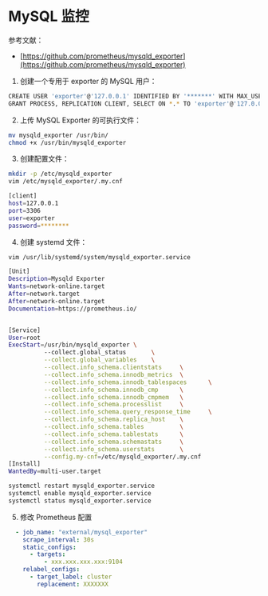 
# MySQL 监控
参考文献：

- [https://github.com/prometheus/mysqld_exporter](https://github.com/prometheus/mysqld_exporter)

1. 创建一个专用于 exporter 的 MySQL 用户：
```bash
CREATE USER 'exporter'@'127.0.0.1' IDENTIFIED BY '*******' WITH MAX_USER_CONNECTIONS 3;
GRANT PROCESS, REPLICATION CLIENT, SELECT ON *.* TO 'exporter'@'127.0.0.1';
```

2. 上传 MySQL Exporter 的可执行文件：
```bash
mv mysqld_exporter /usr/bin/
chmod +x /usr/bin/mysqld_exporter
```

3. 创建配置文件：
```bash
mkdir -p /etc/mysqld_exporter
vim /etc/mysqld_exporter/.my.cnf
```
```bash
[client]
host=127.0.0.1
port=3306
user=exporter
password=********
```

4. 创建 systemd 文件：
```bash
vim /usr/lib/systemd/system/mysqld_exporter.service
```
```bash
[Unit]
Description=Mysqld Exporter
Wants=network-online.target
After=network.target
After=network-online.target
Documentation=https://prometheus.io/


[Service]
User=root
ExecStart=/usr/bin/mysqld_exporter \
          --collect.global_status       \
          --collect.global_variables    \
          --collect.info_schema.clientstats     \
          --collect.info_schema.innodb_metrics  \
          --collect.info_schema.innodb_tablespaces      \
          --collect.info_schema.innodb_cmp      \
          --collect.info_schema.innodb_cmpmem   \
          --collect.info_schema.processlist     \
          --collect.info_schema.query_response_time     \
          --collect.info_schema.replica_host    \
          --collect.info_schema.tables          \
          --collect.info_schema.tablestats      \
          --collect.info_schema.schemastats     \
          --collect.info_schema.userstats       \
          --config.my-cnf=/etc/mysqld_exporter/.my.cnf
[Install]
WantedBy=multi-user.target
```
```bash
systemctl restart mysqld_exporter.service
systemctl enable mysqld_exporter.service
systemctl status mysqld_exporter.service
```

5. 修改 Prometheus 配置
```yaml
  - job_name: "external/mysql_exporter"
    scrape_interval: 30s
    static_configs:
      - targets:
          - xxx.xxx.xxx.xxx:9104
    relabel_configs:
      - target_label: cluster
        replacement: XXXXXXX
```
